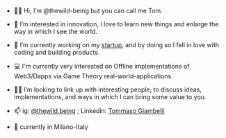 - 🕺🏽 Hi, I’m @thewild-being but you can call me Tom.
- 👀 I’m interested in innovation, I love to learn new things and enlarge the way in which I see the world.
- 🌱 I’m currently working on my <a href="https://www.heirdom.art">startup</a>, and by doing so I fell in love with coding and building products. 
- 💻 I'm currently very interested on Offline implementations of Web3/Dapps via Game Theory real-world-applications.

- ✌🏽 I’m looking to link up with interesting people, to discuss ideas, implementations, and ways in which I can bring some value to you.
- 📫 ig: <a href="https://www.instagram.com/thewild.being/">@thewild.being</a> ; Linkedin: <a href="https://www.linkedin.com/in/tommaso-giambelli-91520a100/">Tommaso Giambelli</a>
- 📍 currently in Milano-Italy

<!---
thewild-being/thewild-being is a ✨ special ✨ repository because its `README.md` (this file) appears on your GitHub profile.
You can click the Preview link to take a look at your changes.
--->

